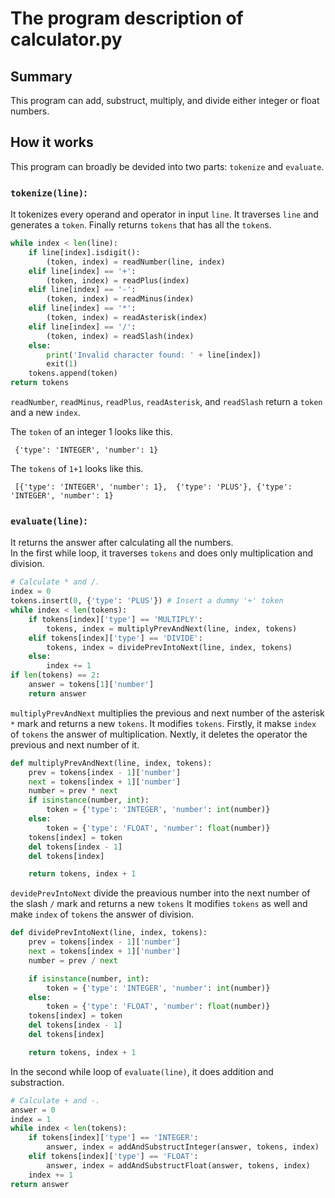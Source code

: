 # **The program description of calculator.py** 

## Summary 
This program can add, substruct, multiply, and divide either integer or float numbers. 

## How it works
This program can broadly be devided into two parts: `tokenize` and `evaluate`.

### `tokenize(line)`:
It tokenizes every operand and operator in input `line`.
It traverses `line` and generates a `token`. Finally returns `tokens` that has all the `token`s.

```python
while index < len(line):
    if line[index].isdigit(): 
        (token, index) = readNumber(line, index)
    elif line[index] == '+':
        (token, index) = readPlus(index)
    elif line[index] == '-':
        (token, index) = readMinus(index)
    elif line[index] == '*':
        (token, index) = readAsterisk(index)
    elif line[index] == '/':
        (token, index) = readSlash(index)
    else:
        print('Invalid character found: ' + line[index])
        exit(1)
    tokens.append(token)
return tokens
```
`readNumber`, `readMinus`, `readPlus`, `readAsterisk`, and `readSlash` return a `token` and a new `index`.

The `token` of an integer 1 looks like this.

```
 {'type': 'INTEGER', 'number': 1}
```

The `tokens` of `1+1` looks like this.
```
 [{'type': 'INTEGER', 'number': 1},  {'type': 'PLUS'}, {'type': 'INTEGER', 'number': 1}
```

### `evaluate(line)`:
It returns the answer after calculating all the numbers. <br>
In the first while loop, it traverses `tokens` and does only multiplication and division. 

```python
# Calculate * and /.
index = 0
tokens.insert(0, {'type': 'PLUS'}) # Insert a dummy '+' token
while index < len(tokens):
    if tokens[index]['type'] == 'MULTIPLY':
        tokens, index = multiplyPrevAndNext(line, index, tokens)
    elif tokens[index]['type'] == 'DIVIDE':
        tokens, index = dividePrevIntoNext(line, index, tokens)
    else:
        index += 1
if len(tokens) == 2:
    answer = tokens[1]['number']
    return answer
```

`multiplyPrevAndNext` multiplies the previous and next number of the asterisk `*` mark and returns a new `tokens`. 
It modifies `tokens`. Firstly, it makse `index` of `tokens` the answer of multiplication. Nextly, it deletes the operator the previous and next number of it. 

```python
def multiplyPrevAndNext(line, index, tokens):
    prev = tokens[index - 1]['number']
    next = tokens[index + 1]['number']
    number = prev * next
    if isinstance(number, int):
        token = {'type': 'INTEGER', 'number': int(number)}
    else:
        token = {'type': 'FLOAT', 'number': float(number)}
    tokens[index] = token
    del tokens[index - 1]
    del tokens[index]

    return tokens, index + 1
```

`devidePrevIntoNext` divide the preavious number into the next number of the slash `/` mark and returns a new `tokens`
It modifies `tokens` as well and make `index` of `tokens` the answer of division.

```python
def dividePrevIntoNext(line, index, tokens):
    prev = tokens[index - 1]['number']
    next = tokens[index + 1]['number']
    number = prev / next

    if isinstance(number, int):
        token = {'type': 'INTEGER', 'number': int(number)}
    else:
        token = {'type': 'FLOAT', 'number': float(number)}
    tokens[index] = token
    del tokens[index - 1]
    del tokens[index]

    return tokens, index + 1
```

In the second while loop of `evaluate(line)`, it does addition and substraction.

```python
# Calculate + and -.  
answer = 0
index = 1
while index < len(tokens):
    if tokens[index]['type'] == 'INTEGER':
        answer, index = addAndSubstructInteger(answer, tokens, index)
    elif tokens[index]['type'] == 'FLOAT':
        answer, index = addAndSubstructFloat(answer, tokens, index)
    index += 1
return answer
```